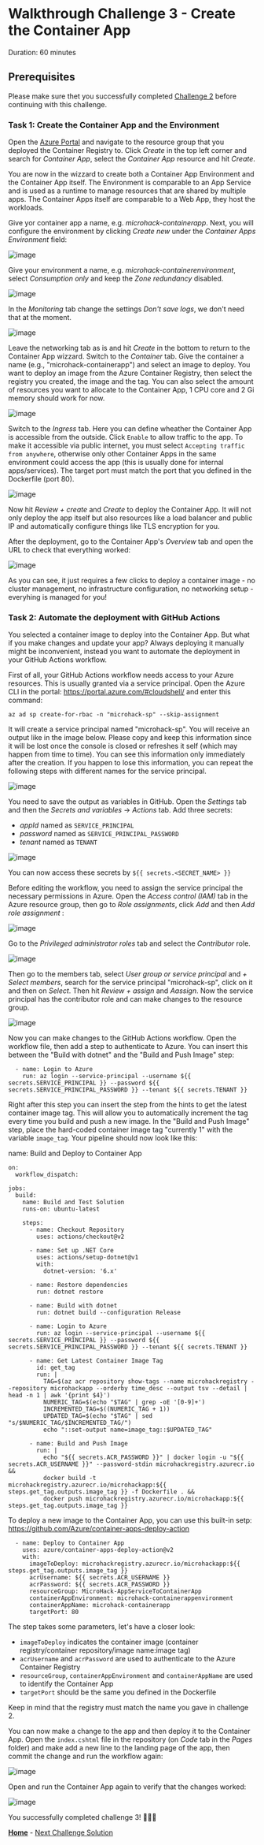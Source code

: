 # Walkthrough Challenge 3 - Create the Container App

Duration: 60 minutes

## Prerequisites

Please make sure thet you successfully completed [Challenge 2](../challenge-2/solution.md) before continuing with this challenge.

### **Task 1: Create the Container App and the Environment**

Open the [Azure Portal](https://portal.azure.com) and navigate to the resource group that you deployed the Container Registry to.  Click *Create* in the top left corner and search for *Container App*, select the *Container App* resource and hit *Create*. 

You are now in the wizzard to create both a Container App Environment and the Container App itself. The Environment is comparable to an App Service and is used as a runtime to manage resources that are shared by multiple apps. The Container Apps itself are comparable to a Web App, they host the workloads.

Give yor container app a name, e.g. *microhack-containerapp*. 
Next, you will configure the environment by clicking *Create new* under the *Container Apps Environment* field:

![image](./img/challenge-3-appbasics.jpg)

Give your environment a name, e.g. *microhack-containerenvironment*, select *Consumption only* and keep the *Zone redundancy* disabled.

![image](./img/challenge-3-environmentbasics.jpg)

In the *Monitoring* tab change the settings *Don't save logs*, we don't need that at the moment.

![image](./img/challenge-3-environmentmonitoring.jpg)

Leave the networking tab as is and hit *Create* in the bottom to return to the Container App wizzard. Switch to the *Container* tab. Give the container a name (e.g., "microhack-containerapp") and select an image to deploy. You want to deploy an image from the Azure Container Registry, then select the registry you created, the image and the tag. You can also select the amount of resources you want to allocate to the Container App, 1 CPU core and 2 Gi memory should work for now.

![image](./img/challenge-3-appcontainer.jpg)

Switch to the *Ingress* tab. Here you can define wheather the Container App is accessible from the outside. Click `Enable` to allow traffic to the app. To make it accessible via public internet, you must select `Accepting traffic from anywhere`, otherwise only other Container Apps in the same environment could access the app (this is usually done for internal apps/services). The target port must match the port that you defined in the Dockerfile (port 80).

![image](./img/challenge-3-appingress.jpg)

Now hit *Review + create* and *Create* to deploy the Container App. It will not only deploy the app itself but also resources like a load balancer and public IP and automatically configure things like TLS encryption for you.

After the deployment, go to the Container App's *Overview* tab and open the URL to check that everything worked:

![image](./img/challenge-3-appurl.jpg)

As you can see, it just requires a few clicks to deploy a container image - no cluster management, no infrastructure configuration, no networking setup - everyhing is managed for you!

### **Task 2: Automate the deployment with GitHub Actions**

You selected a container image to deploy into the Container App. But what if you make changes and update your app? Always deploying it manually might be inconvenient, instead you want to automate the deployment in your GitHub Actions workflow.

First of all, your GitHub Actions workflow needs access to your Azure resources. This is usually granted via a service principal. Open the Azure CLI in the portal: https://portal.azure.com/#cloudshell/ and enter this command: 

`az ad sp create-for-rbac -n "microhack-sp" --skip-assignment`

It will create a service principal named "microhack-sp". You will receive an output like in the image below. Please copy and keep this information since it will be lost once the console is closed or refreshes it self (which may happen from time to time). You can see this information only immediately after the creation. If you happen to lose this information, you can repeat the following steps with different names for the service principal.

![image](./img/challenge-3-sp.jpg)

You need to save the output as variables in GitHub. Open the *Settings* tab and then the *Secrets and variables* -> *Actions* tab. Add three secrets:
* *appId* named as `SERVICE_PRINCIPAL`
* *password* named as `SERVICE_PRINCIPAL_PASSWORD`
* *tenant* named as `TENANT`

![image](./img/challenge-3-workflowsecrets.jpg)

You can now access these secrets by `${{ secrets.<SECRET_NAME> }}`

Before editing the workflow, you need to assign the service principal the necessary permissions in Azure. Open the *Access control (IAM)* tab in the Azure resource group, then go to *Role assignments*, click *Add* and then *Add role assignment* :

![image](./img/challenge-3-rg.jpg)

Go to the *Privileged administrator roles* tab and select the *Contributor* role.

![image](./img/challenge-3-rgrole.jpg)

Then go to the members tab, select *User group or service principal* and *+ Select members*, search for the service principal "microhack-sp", click on it and then on *Select*. Then hit *Review + assign* and *Aassign*. Now the service principal has the contributor role and can make changes to the resource group.

![image](./img/challenge-3-rgmember.jpg)

Now you can make changes to the GitHub Actions workflow. Open the workflow file, then add a step to authenticate to Azure. You can insert this between the "Build with dotnet" and the "Build and Push Image" step:

      - name: Login to Azure
        run: az login --service-principal --username ${{ secrets.SERVICE_PRINCIPAL }} --password ${{ secrets.SERVICE_PRINCIPAL_PASSWORD }} --tenant ${{ secrets.TENANT }}

Right after this step you can insert the step from the hints to get the latest container image tag. This will allow you to automatically increment the tag every time you build and push a new image. In the "Build and Push Image" step, place the hard-coded container image tag "currently 1" with the variable `image_tag`. Your pipeline should now look like this:

name: Build and Deploy to Container App

	on:
	  workflow_dispatch:

	jobs:
	  build:
		name: Build and Test Solution
		runs-on: ubuntu-latest

		steps:
		  - name: Checkout Repository
			uses: actions/checkout@v2

		  - name: Set up .NET Core
			uses: actions/setup-dotnet@v1
			with:
			  dotnet-version: '6.x'

		  - name: Restore dependencies
			run: dotnet restore

		  - name: Build with dotnet
			run: dotnet build --configuration Release

		  - name: Login to Azure
			run: az login --service-principal --username ${{ secrets.SERVICE_PRINCIPAL }} --password ${{ secrets.SERVICE_PRINCIPAL_PASSWORD }} --tenant ${{ secrets.TENANT }}

		  - name: Get Latest Container Image Tag
			id: get_tag
			run: |
			  TAG=$(az acr repository show-tags --name microhackregistry --repository microhackapp --orderby time_desc --output tsv --detail | head -n 1 | awk '{print $4}')
			  NUMERIC_TAG=$(echo "$TAG" | grep -oE '[0-9]+')
			  INCREMENTED_TAG=$((NUMERIC_TAG + 1))
			  UPDATED_TAG=$(echo "$TAG" | sed "s/$NUMERIC_TAG/$INCREMENTED_TAG/")
			  echo "::set-output name=image_tag::$UPDATED_TAG"

		  - name: Build and Push Image
			run: |
			  echo "${{ secrets.ACR_PASSWORD }}" | docker login -u "${{ secrets.ACR_USERNAME }}" --password-stdin microhackregistry.azurecr.io &&
			  docker build -t microhackregistry.azurecr.io/microhackapp:${{ steps.get_tag.outputs.image_tag }} -f Dockerfile . &&
			  docker push microhackregistry.azurecr.io/microhackapp:${{ steps.get_tag.outputs.image_tag }}

To deploy a new image to the Container App, you can use this built-in setp: https://github.com/Azure/container-apps-deploy-action

      - name: Deploy to Container App
        uses: azure/container-apps-deploy-action@v2
        with:
          imageToDeploy: microhackregistry.azurecr.io/microhackapp:${{ steps.get_tag.outputs.image_tag }}
          acrUsername: ${{ secrets.ACR_USERNAME }}
          acrPassword: ${{ secrets.ACR_PASSWORD }}
          resourceGroup: MicroHack-AppServiceToContainerApp
          containerAppEnvironment: microhack-containerappenvironment
          containerAppName: microhack-containerapp
          targetPort: 80

The step takes some parameters, let's have a closer look:
* `imageToDeploy` indicates the container image (container registry/container repository/image name:image tag)
* `acrUsername` and `acrPassword` are used to authenticate to the Azure Container Registry
* `resourceGroup`, `containerAppEnvironment` and `containerAppName` are used to identify the Container App
* `targetPort` should be the same you defined in the Dockerfile

Keep in mind that the registry must match the name you gave in challenge 2.

You can now make a change to the app and then deploy it to the Container App. Open the `index.cshtml` file in the repository (on *Code* tab in the *Pages* folder) and make add a new line to the landing page of the app, then commit the change and run the workflow again:

![image](./img/challenge-3-changes.jpg)

Open and run the Container App again to verify that the changes worked:

![image](./img/challenge-3-appurl.jpg)

You successfully completed challenge 3! 🚀🚀🚀

 **[Home](../../Readme.md)** - [Next Challenge Solution](../challenge-4/solution.md)
